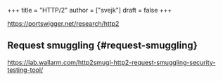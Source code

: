 +++
title = "HTTP/2"
author = ["svejk"]
draft = false
+++

<https://portswigger.net/research/http2>


## Request smuggling {#request-smuggling}

<https://lab.wallarm.com/http2smugl-http2-request-smuggling-security-testing-tool/>

